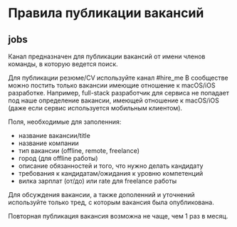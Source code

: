 # Правила публикации вакансий

## jobs

Канал предназначен для публикации вакансий от имени членов команды, в которую ведется поиск.

Для публикации резюме/CV используйте канал #hire_me
В сообществе можно постить только вакансии имеющие отношение к macOS/iOS разработке.
Например, full-stack разработчик для сервиса не попадает под наше определение вакансии, имеющей отношение к macOS/iOS (даже если сервис используется мобильным клиентом).

Поля, необходимые для заполенния:
  - название вакансии/title
  - название компании
  - тип вакансии (offline, remote, freelance)
  - город (для offline работы)
  - описание обязанностей и того, что нужно делать кандидату
  - требования к кандидатам/ожидания к уровню компетенций
  - вилка зарплат (от/до) или rate для freelance работы

Для обсуждения вакансии, а также дополенний и уточнений используйте только тред, с которым вакансия была опубликована.

Повторная публикация вакансия возможна не чаще, чем 1 раз в месяц.
